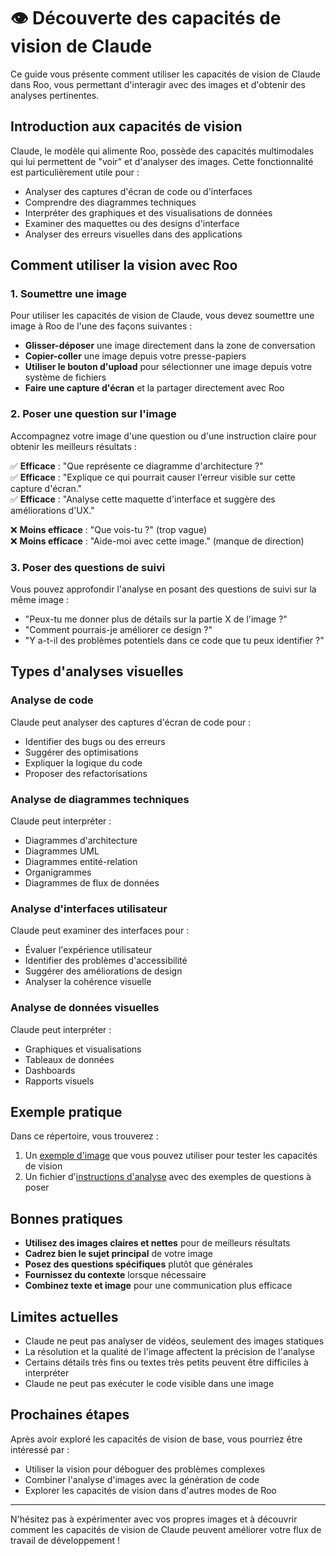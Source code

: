 # 👁️ Découverte des capacités de vision de Claude

Ce guide vous présente comment utiliser les capacités de vision de Claude dans Roo, vous permettant d'interagir avec des images et d'obtenir des analyses pertinentes.

## Introduction aux capacités de vision

Claude, le modèle qui alimente Roo, possède des capacités multimodales qui lui permettent de "voir" et d'analyser des images. Cette fonctionnalité est particulièrement utile pour :

- Analyser des captures d'écran de code ou d'interfaces
- Comprendre des diagrammes techniques
- Interpréter des graphiques et des visualisations de données
- Examiner des maquettes ou des designs d'interface
- Analyser des erreurs visuelles dans des applications

## Comment utiliser la vision avec Roo

### 1. Soumettre une image

Pour utiliser les capacités de vision de Claude, vous devez soumettre une image à Roo de l'une des façons suivantes :

- **Glisser-déposer** une image directement dans la zone de conversation
- **Copier-coller** une image depuis votre presse-papiers
- **Utiliser le bouton d'upload** pour sélectionner une image depuis votre système de fichiers
- **Faire une capture d'écran** et la partager directement avec Roo

### 2. Poser une question sur l'image

Accompagnez votre image d'une question ou d'une instruction claire pour obtenir les meilleurs résultats :

✅ **Efficace** : "Que représente ce diagramme d'architecture ?"  
✅ **Efficace** : "Explique ce qui pourrait causer l'erreur visible sur cette capture d'écran."  
✅ **Efficace** : "Analyse cette maquette d'interface et suggère des améliorations d'UX."

❌ **Moins efficace** : "Que vois-tu ?" (trop vague)  
❌ **Moins efficace** : "Aide-moi avec cette image." (manque de direction)

### 3. Poser des questions de suivi

Vous pouvez approfondir l'analyse en posant des questions de suivi sur la même image :

- "Peux-tu me donner plus de détails sur la partie X de l'image ?"
- "Comment pourrais-je améliorer ce design ?"
- "Y a-t-il des problèmes potentiels dans ce code que tu peux identifier ?"

## Types d'analyses visuelles

### Analyse de code

Claude peut analyser des captures d'écran de code pour :
- Identifier des bugs ou des erreurs
- Suggérer des optimisations
- Expliquer la logique du code
- Proposer des refactorisations

### Analyse de diagrammes techniques

Claude peut interpréter :
- Diagrammes d'architecture
- Diagrammes UML
- Diagrammes entité-relation
- Organigrammes
- Diagrammes de flux de données

### Analyse d'interfaces utilisateur

Claude peut examiner des interfaces pour :
- Évaluer l'expérience utilisateur
- Identifier des problèmes d'accessibilité
- Suggérer des améliorations de design
- Analyser la cohérence visuelle

### Analyse de données visuelles

Claude peut interpréter :
- Graphiques et visualisations
- Tableaux de données
- Dashboards
- Rapports visuels

## Exemple pratique

Dans ce répertoire, vous trouverez :

1. Un [exemple d'image](./exemple-image.txt) que vous pouvez utiliser pour tester les capacités de vision
2. Un fichier d'[instructions d'analyse](./instructions-analyse.md) avec des exemples de questions à poser

## Bonnes pratiques

- **Utilisez des images claires et nettes** pour de meilleurs résultats
- **Cadrez bien le sujet principal** de votre image
- **Posez des questions spécifiques** plutôt que générales
- **Fournissez du contexte** lorsque nécessaire
- **Combinez texte et image** pour une communication plus efficace

## Limites actuelles

- Claude ne peut pas analyser de vidéos, seulement des images statiques
- La résolution et la qualité de l'image affectent la précision de l'analyse
- Certains détails très fins ou textes très petits peuvent être difficiles à interpréter
- Claude ne peut pas exécuter le code visible dans une image

## Prochaines étapes

Après avoir exploré les capacités de vision de base, vous pourriez être intéressé par :

- Utiliser la vision pour déboguer des problèmes complexes
- Combiner l'analyse d'images avec la génération de code
- Explorer les capacités de vision dans d'autres modes de Roo

---

N'hésitez pas à expérimenter avec vos propres images et à découvrir comment les capacités de vision de Claude peuvent améliorer votre flux de travail de développement !